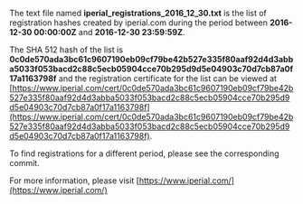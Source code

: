 The text file named **iperial_registrations_2016_12_30.txt** is the list of registration hashes created by iperial.com during the period between **2016-12-30 00:00:00Z** and **2016-12-30 23:59:59Z**.

The SHA 512 hash of the list is **0c0de570ada3bc61c9607190eb09cf79be42b527e335f80aaf92d4d3abba5033f053bacd2c88c5ecb05904cce70b295d9d5e04903c70d7cb87a0f17a1163798f** and the registration certificate for the list can be viewed at [https://www.iperial.com/cert/0c0de570ada3bc61c9607190eb09cf79be42b527e335f80aaf92d4d3abba5033f053bacd2c88c5ecb05904cce70b295d9d5e04903c70d7cb87a0f17a1163798f](https://www.iperial.com/cert/0c0de570ada3bc61c9607190eb09cf79be42b527e335f80aaf92d4d3abba5033f053bacd2c88c5ecb05904cce70b295d9d5e04903c70d7cb87a0f17a1163798f).

To find registrations for a different period, please see the corresponding commit.

For more information, please visit [https://www.iperial.com/](https://www.iperial.com/)
